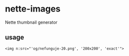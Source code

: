 # nette-images
Nette thumbnail generator

## usage
`<img n:src="'og/nefunguje-20.png', '200x200', 'exact'">`
